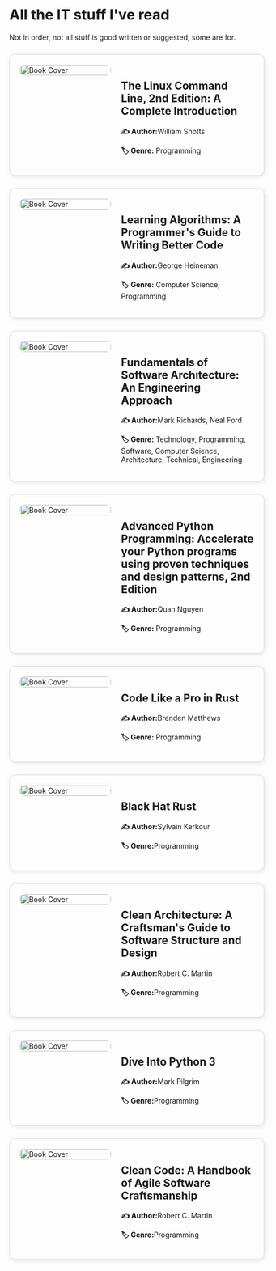 
# All the IT stuff I've read

Not in order, not all stuff is good written or suggested, some are for.


<!------------------------------------------------------------------------------>
<div style="display: flex; align-items: flex-start; gap: 20px; padding: 20px; border: 1px solid #ddd; border-radius: 12px; box-shadow: 2px 2px 8px rgba(0,0,0,0.1); margin-top: 25px; ">

<!-- Book Cover -->
  <div style="flex: 0 0 180px;">
    <img src="{{site.url}}/images/199455828.jpg" alt="Book Cover" style="width: 100%; border-radius: 8px;"/>
  </div>

  <!-- Book Info -->
  <div style="flex: 1;">
    <h2>The Linux Command Line, 2nd Edition: A Complete Introduction</h2>
    <p><strong>✍️ Author:</strong>William Shotts</p>
    <p><strong>🏷️ Genre:</strong> Programming</p>

   
    
   
  </div>

</div>

<!------------------------------------------------------------------------------>
<div style="display: flex; align-items: flex-start; gap: 20px; padding: 20px; border: 1px solid #ddd; border-radius: 12px; box-shadow: 2px 2px 8px rgba(0,0,0,0.1); margin-top: 25px; ">

<!-- Book Cover -->
  <div style="flex: 0 0 180px;">
    <img src="{{site.url}}/images/59018209.jpg" alt="Book Cover" style="width: 100%; border-radius: 8px;"/>
  </div>

  <!-- Book Info -->
  <div style="flex: 1;">
    <h2>Learning Algorithms: A Programmer's Guide to Writing Better Code</h2>
    <p><strong>✍️ Author:</strong>George Heineman</p>
    <p><strong>🏷️ Genre:</strong> Computer Science, Programming </p>

   
    
   
  </div>

</div>

<!------------------------------------------------------------------------------>

<div style="display: flex; align-items: flex-start; gap: 20px; padding: 20px; border: 1px solid #ddd; border-radius: 12px; box-shadow: 2px 2px 8px rgba(0,0,0,0.1); margin-top: 25px; ">

<!-- Book Cover -->
  <div style="flex: 0 0 180px;">
    <img src="{{site.url}}/images/44144493.jpg" alt="Book Cover" style="width: 100%; border-radius: 8px;"/>


  </div>

  <!-- Book Info -->
  <div style="flex: 1;">
    <h2>Fundamentals of Software Architecture: An Engineering Approach</h2>
    <p><strong>✍️ Author:</strong>Mark Richards, Neal Ford</p>
    <p><strong>🏷️ Genre:</strong> Technology, Programming, Software, Computer Science, Architecture, Technical, Engineering </p>

   
    
   
  </div>

</div>

<!------------------------------------------------------------------------------>
<div style="display: flex; align-items: flex-start; gap: 20px; padding: 20px; border: 1px solid #ddd; border-radius: 12px; box-shadow: 2px 2px 8px rgba(0,0,0,0.1); margin-top: 25px; ">

<!-- Book Cover -->
  <div style="flex: 0 0 180px;">
    <img src="{{site.url}}/images/61401602.jpg" alt="Book Cover" style="width: 100%; border-radius: 8px;"/>
  </div>

  <!-- Book Info -->
  <div style="flex: 1;">
    <h2>Advanced Python Programming: Accelerate your Python programs using proven techniques and design patterns, 2nd Edition</h2>
    <p><strong>✍️ Author:</strong>Quan Nguyen</p>
    <p><strong>🏷️ Genre:</strong> Programming</p>

   
    
   
  </div>

</div>


<!------------------------------------------------------------------------------>
<div style="display: flex; align-items: flex-start; gap: 20px; padding: 20px; border: 1px solid #ddd; border-radius: 12px; box-shadow: 2px 2px 8px rgba(0,0,0,0.1); margin-top: 25px; ">

<!-- Book Cover -->
  <div style="flex: 0 0 180px;">
    <img src="{{site.url}}/images/60509158.jpg" alt="Book Cover" style="width: 100%; border-radius: 8px;"/>
  </div>

  <!-- Book Info -->
  <div style="flex: 1;">
    <h2>Code Like a Pro in Rust</h2>
    <p><strong>✍️ Author:</strong>Brenden Matthews</p>
    <p><strong>🏷️ Genre:</strong> Programming</p>

   
    
   
  </div>

</div>

<!------------------------------------------------------------------------------>
<div style="display: flex; align-items: flex-start; gap: 20px; padding: 20px; border: 1px solid #ddd; border-radius: 12px; box-shadow: 2px 2px 8px rgba(0,0,0,0.1); margin-top: 25px; ">

<!-- Book Cover -->
  <div style="flex: 0 0 180px;">
    <img src="{{site.url}}/images/black_hat_rust_cover.jpg" alt="Book Cover" style="width: 100%; border-radius: 8px;"/>
  </div>

  <!-- Book Info -->
  <div style="flex: 1;">
    <h2>Black Hat Rust</h2>
    <p><strong>✍️ Author:</strong>Sylvain Kerkour</p>
    <p><strong>🏷️ Genre:</strong>Programming</p>

   
    
   
  </div>

</div>

<!------------------------------------------------------------------------------>
<div style="display: flex; align-items: flex-start; gap: 20px; padding: 20px; border: 1px solid #ddd; border-radius: 12px; box-shadow: 2px 2px 8px rgba(0,0,0,0.1); margin-top: 25px; ">

<!-- Book Cover -->
  <div style="flex: 0 0 180px;">
    <img src="{{site.url}}/images/clean_arch.jpg" alt="Book Cover" style="width: 100%; border-radius: 8px;"/>
  </div>

  <!-- Book Info -->
  <div style="flex: 1;">
    <h2>Clean Architecture: A Craftsman's Guide to Software Structure and Design</h2>
    <p><strong>✍️ Author:</strong>Robert C. Martin</p>
    <p><strong>🏷️ Genre:</strong>Programming</p>

   
    
   
  </div>

</div>

<!------------------------------------------------------------------------------>
<div style="display: flex; align-items: flex-start; gap: 20px; padding: 20px; border: 1px solid #ddd; border-radius: 12px; box-shadow: 2px 2px 8px rgba(0,0,0,0.1); margin-top: 25px; ">

<!-- Book Cover -->
  <div style="flex: 0 0 180px;">
    <img src="{{site.url}}/images/6919462.jpg" alt="Book Cover" style="width: 100%; border-radius: 8px;"/>
  </div>

  <!-- Book Info -->
  <div style="flex: 1;">
    <h2>Dive Into Python 3</h2>
    <p><strong>✍️ Author:</strong>Mark Pilgrim</p>
    <p><strong>🏷️ Genre:</strong>Programming</p>

   
    
   
  </div>

</div>

<!------------------------------------------------------------------------------>
<div style="display: flex; align-items: flex-start; gap: 20px; padding: 20px; border: 1px solid #ddd; border-radius: 12px; box-shadow: 2px 2px 8px rgba(0,0,0,0.1); margin-top: 25px; ">

<!-- Book Cover -->
  <div style="flex: 0 0 180px;">
    <img src="{{site.url}}/images/clean_code.jpg" alt="Book Cover" style="width: 100%; border-radius: 8px;"/>
  </div>

  <!-- Book Info -->
  <div style="flex: 1;">
    <h2>Clean Code: A Handbook of Agile Software Craftsmanship </h2>
    <p><strong>✍️ Author:</strong>Robert C. Martin</p>
    <p><strong>🏷️ Genre:</strong>Programming</p>

   
    
   
  </div>

</div>